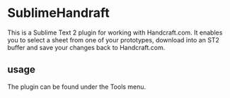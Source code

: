 # SublimeHandraft

This is a Sublime Text 2 plugin for working with Handcraft.com. It enables you to select a sheet from one of your prototypes, download into an ST2 buffer and save your changes back to Handcraft.com.

## usage

The plugin can be found under the Tools menu.
